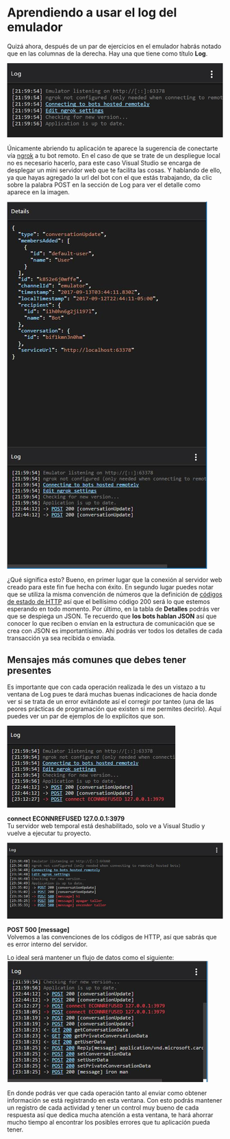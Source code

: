 # Aprendiendo a usar el log del emulador

Quizá ahora, después de un par de ejercicios en el emulador habrás notado que en las columnas de la derecha. Hay una que tiene como título **Log**.

<img src="Imagenes/ImgLog.JPG"/>

Únicamente abriendo tu aplicación te aparece la sugerencia de conectarte vía [ngrok]("https://ngrok.com/") a tu bot remoto. En el caso de que se trate de un despliegue local no es necesario hacerlo, para este caso Visual Studio se encarga de desplegar un mini servidor web que te facilita las cosas. Y hablando de ello, ya que hayas agregado la url del bot con el que estás trabajando, da clic sobre la palabra POST en la sección de Log para ver el detalle como aparece en la imagen.

<img src="Imagenes/ImgLog2.JPG"/>

¿Qué significa esto? Bueno, en primer lugar que la conexión al servidor web creado para este fin fue hecha con éxito. En segundo lugar puedes notar que se utiliza la misma convención de números que la definición de [códigos de estado de HTTP]("https://www.w3.org/Protocols/rfc2616/rfc2616-sec10.html") así que el bellísimo código 200 será lo que estemos esperando en todo momento. Por último, en la tabla de **Detalles** podrás ver que se despiega un JSON. Te recuerdo que **los bots hablan JSON** así que conocer lo que reciben o envían en la estructura de comunicación que se crea con JSON es importantísimo. Ahí podrás ver todos los detalles de cada transacción ya sea recibida o enviada.

## Mensajes más comunes que debes tener presentes

Es importante que con cada operación realizada le des un vistazo a tu ventana de Log pues te dará muchas buenas indicaciones de hacia donde ver si se trata de un error evitándote así el corregir por tanteo (una de las peores prácticas de programación que existen si me permites decirlo). Aquí puedes ver un par de ejemplos de lo explícitos que son.

<img src="Imagenes/ImgLog3.JPG"/>

**connect ECONNREFUSED 127.0.0.1:3979**  
Tu servidor web temporal está deshabilitado, solo ve a Visual Studio y vuelve a ejecutar tu proyecto.

<img src="Imagenes/ImgLog5.JPG"/>

**POST 500 [message]**  
Volvemos a las convenciones de los códigos de HTTP, así que sabrás que es error interno del servidor.

Lo ideal será mantener un flujo de datos como el siguiente:  
<img src="Imagenes/ImgLog4.JPG"/>

En donde podrás ver que cada operación tanto al enviar como obtener información se está registrando en esta ventana. Con esto podrás mantener un registro de cada actividad y tener un control muy bueno de cada respuesta así que dedica mucha atención a esta ventana, te hará ahorrar mucho tiempo al encontrar los posibles errores que tu aplicación pueda tener. 






